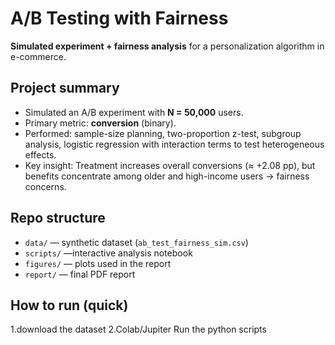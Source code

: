 # A/B Testing with Fairness

**Simulated experiment + fairness analysis** for a personalization algorithm in e-commerce.

## Project summary
- Simulated an A/B experiment with **N = 50,000** users.
- Primary metric: **conversion** (binary).
- Performed: sample-size planning, two-proportion z-test, subgroup analysis, logistic regression with interaction terms to test heterogeneous effects.
- Key insight: Treatment increases overall conversions (≈ +2.08 pp), but benefits concentrate among older and high-income users → fairness concerns.

## Repo structure
- `data/` — synthetic dataset (`ab_test_fairness_sim.csv`)
- `scripts/` —interactive analysis notebook
- `figures/` — plots used in the report
- `report/` — final PDF report


## How to run (quick)
1.download the dataset
2.Colab/Jupiter Run the python scripts 
